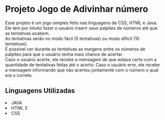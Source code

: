 # Projeto Jogo de Adivinhar número

Esse projeto é um jogo simples feito nas linguagens de CSS, HTML e Java. Ele tem por intuito fazer o usuário inserir seus palpites de números até que as tentativas acabem. <br>
As tentativas serão no modo fácil (5 tentativas) ou modo dificil (10 tentativas).<br>
É possível ver durante as tentativas as margens entre os números de palpites para que  o usuário tenha mais chance de acertar.<br>
Caso o usuário acerte, ele recebe a mensagem de que estava certo com a quantidade de tentativas feitas até o acerto.
Caso o usuário erre, ele recebe a mensagem informando que não acertou juntamente com o número o qual era o correto. <br>

<h2>  Linguagens Utilizadas  </h2>

<li>  JAVA </li>
<li> HTML 5 </li>
<li> CSS </li>
